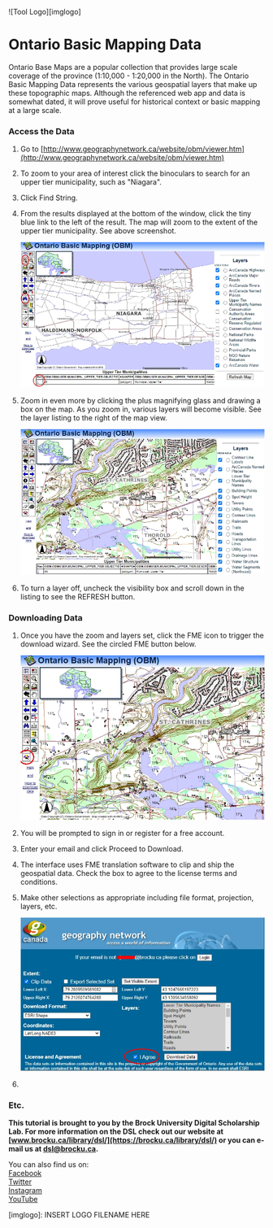 ![Tool Logo][imglogo]


# Ontario Basic Mapping Data
Ontario Base Maps are a popular collection that provides large scale coverage of the province (1:10,000 - 1:20,000 in the North). The Ontario Basic Mapping Data represents the various geospatial layers that make up these topographic maps. Although the referenced web app and data is somewhat dated, it will prove useful for historical context or basic mapping at a large scale.  

### Access the Data
1. Go to [http://www.geographynetwork.ca/website/obm/viewer.htm](http://www.geographynetwork.ca/website/obm/viewer.htm)
2. To zoom to your area of interest click the binoculars to search for an upper tier municipality, such as "Niagara". 
3. Click Find String.  
4. From the results displayed at the bottom of the window, click the tiny blue link to the left of the result. The map will zoom to the extent of the upper tier municipality. See above screenshot.

   ![interface](OBM1.jpg) 
   
6. Zoom in even more by clicking the plus magnifying glass and drawing a box on the map. As you zoom in, various layers will become visible. See the layer listing to the right of the map view.

    ![zoom](OBM2.jpg)
    
8. To turn a layer off, uncheck the visibility box and scroll down in the listing to see the REFRESH button.


### Downloading Data

1. Once you have the zoom and layers set, click the FME icon to trigger the download wizard. See the circled FME button below.

    ![FME](OBM3.jpg)
    
2. You will be prompted to sign in or register for a free account.
3. Enter your email and click Proceed to Download.
4. The interface uses FME translation software to clip and ship the geospatial data. Check the box to agree to the license terms and conditions.
5. Make other selections as appropriate including file format, projection, layers, etc.

    ![download window](OBM4.jpg)  
    
5. 

### Etc.
 
 
 

  
**This tutorial is brought to you by the Brock University Digital Scholarship Lab.  For more information on the DSL check out our website at [www.brocku.ca/library/dsl/](https://brocku.ca/library/dsl/) or you can e-mail us at dsl@brocku.ca.**  
  
You can also find us on:  
[Facebook](https://www.facebook.com/Brock-University-Digital-Scholarship-Lab-349407235866792/)  
[Twitter](https://twitter.com/brock_dsl)  
[Instagram](https://www.instagram.com/brock_dsl/?hl=en)  
[YouTube](https://www.youtube.com/channel/UC2eEqPkDo-1N3qilxv-N_1g/featured?view_as=subscriber)










<!--- Please use reference style images so that it is easier to update pictures later --->

[imglogo]: INSERT LOGO FILENAME HERE
